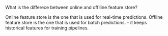 What is the differece between online and offlline feature store?

Online feature store is the one that is used for real-time predictions.
Offline feature store is the one that is used for batch predictions. - it keeps historical features for training pipelines.

